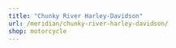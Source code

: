 ```yaml
---
title: "Chunky River Harley-Davidson"
url: /meridian/chunky-river-harley-davidson/
shop: motorcycle
---
```

